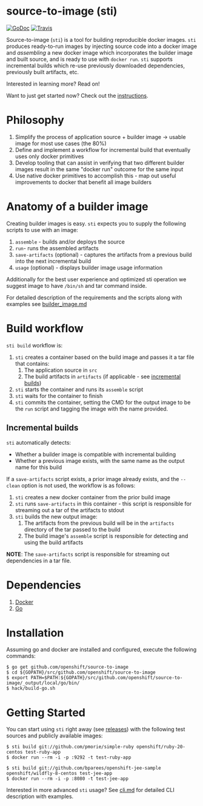 # source-to-image (sti)

[![GoDoc](https://godoc.org/github.com/openshift/source-to-image?status.png)](https://godoc.org/github.com/openshift/source-to-image)
[![Travis](https://travis-ci.org/openshift/source-to-image.svg?branch=master)](https://travis-ci.org/openshift/source-to-image)


Source-to-image (`sti`) is a tool for building reproducible docker images. `sti` produces
ready-to-run images by injecting source code into a docker image and *assembling*
a new docker image which incorporates the builder image and built source, and is ready to use
with `docker run`. `sti` supports incremental builds which re-use previously downloaded
dependencies, previously built artifacts, etc.

Interested in learning more? Read on!

Want to just get started now? Check out the [instructions](#getting-started).


# Philosophy

1. Simplify the process of application source + builder image -> usable image for most use cases (the
   80%)
1. Define and implement a workflow for incremental build that eventually uses only docker
   primitives
1. Develop tooling that can assist in verifying that two different builder images result in the same
   "docker run" outcome for the same input
1. Use native docker primitives to accomplish this - map out useful improvements to docker that
   benefit all image builders


# Anatomy of a builder image

Creating builder images is easy. `sti` expects you to supply the following scripts to use with an
image:

1. `assemble` - builds and/or deploys the source
1. `run`- runs the assembled artifacts
1. `save-artifacts` (optional) - captures the artifacts from a previous build into the next incremental build
1. `usage` (optional) - displays builder image usage information

Additionally for the best user experience and optimized sti operation we suggest image
to have `/bin/sh` and tar command inside.

For detailed description of the requirements and the scripts along with examples see
[builder_image.md](https://github.com/openshift/source-to-image/blob/master/docs/builder_image.md)


# Build workflow

`sti build` workflow is:

1. `sti` creates a container based on the build image and passes it a tar file that contains:
    1. The application source in `src`
    1. The build artifacts in `artifacts` (if applicable - see [incremental builds](#incremental-builds))
1. `sti` starts the container and runs its `assemble` script
1. `sti` waits for the container to finish
1. `sti` commits the container, setting the CMD for the output image to be the `run` script and tagging the image with the name provided.

## Incremental builds

`sti` automatically detects:

* Whether a builder image is compatible with incremental building
* Whether a previous image exists, with the same name as the output name for this build

If a `save-artifacts` script exists, a prior image already exists, and the `--clean` option is not used,
the workflow is as follows:

1. `sti` creates a new docker container from the prior build image
1. `sti` runs `save-artifacts` in this container - this script is responsible for streaming out
   a tar of the artifacts to stdout
1. `sti` builds the new output image:
    1. The artifacts from the previous build will be in the `artifacts` directory of the tar
       passed to the build
    1. The build image's `assemble` script is responsible for detecting and using the build
       artifacts

**NOTE**: The `save-artifacts` script is responsible for streaming out dependencies in a tar file.


# Dependencies

1. [Docker](http://www.docker.io)
1. [Go](http://golang.org/)


# Installation

Assuming go and docker are installed and configured, execute the following commands:

```
$ go get github.com/openshift/source-to-image
$ cd ${GOPATH}/src/github.com/openshift/source-to-image
$ export PATH=$PATH:${GOPATH}/src/github.com/openshift/source-to-image/_output/local/go/bin/
$ hack/build-go.sh
```


# Getting Started

You can start using `sti` right away (see [releases](https://github.com/openshift/source-to-image/releases))
with the following test sources and publicly available images:

```
$ sti build git://github.com/pmorie/simple-ruby openshift/ruby-20-centos test-ruby-app
$ docker run --rm -i -p :9292 -t test-ruby-app
```

```
$ sti build git://github.com/bparees/openshift-jee-sample openshift/wildfly-8-centos test-jee-app
$ docker run --rm -i -p :8080 -t test-jee-app
```

Interested in more advanced `sti` usage? See [cli.md](https://github.com/openshift/source-to-image/blob/master/docs/cli.md)
for detailed CLI description with examples.
